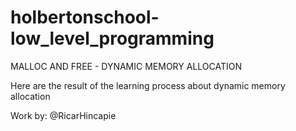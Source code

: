 # holbertonschool-low_level_programming

MALLOC AND FREE - DYNAMIC MEMORY ALLOCATION 

Here are the result of the learning process about dynamic memory allocation

Work by: @RicarHincapie
